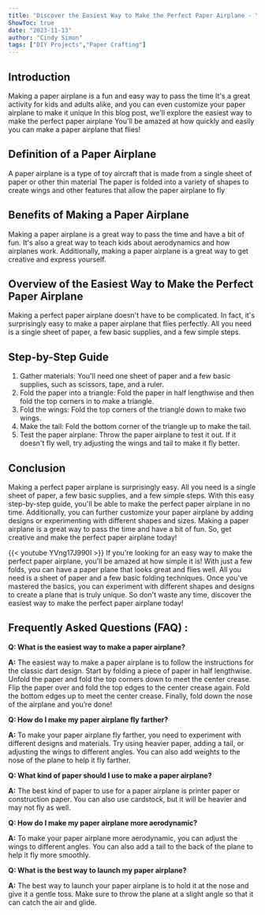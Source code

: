 ```yaml
---
title: "Discover the Easiest Way to Make the Perfect Paper Airplane - You'll Be Amazed!"
ShowToc: true 
date: "2023-11-13"
author: "Cindy Simon" 
tags: ["DIY Projects","Paper Crafting"]
---
```

## Introduction 
Making a paper airplane is a fun and easy way to pass the time It's a great activity for kids and adults alike, and you can even customize your paper airplane to make it unique In this blog post, we'll explore the easiest way to make the perfect paper airplane You'll be amazed at how quickly and easily you can make a paper airplane that flies!

## Definition of a Paper Airplane 
A paper airplane is a type of toy aircraft that is made from a single sheet of paper or other thin material The paper is folded into a variety of shapes to create wings and other features that allow the paper airplane to fly

## Benefits of Making a Paper Airplane 
Making a paper airplane is a great way to pass the time and have a bit of fun. It's also a great way to teach kids about aerodynamics and how airplanes work. Additionally, making a paper airplane is a great way to get creative and express yourself.

## Overview of the Easiest Way to Make the Perfect Paper Airplane 
Making a perfect paper airplane doesn't have to be complicated. In fact, it's surprisingly easy to make a paper airplane that flies perfectly. All you need is a single sheet of paper, a few basic supplies, and a few simple steps.

## Step-by-Step Guide 
1. Gather materials: You'll need one sheet of paper and a few basic supplies, such as scissors, tape, and a ruler.
2. Fold the paper into a triangle: Fold the paper in half lengthwise and then fold the top corners in to make a triangle.
3. Fold the wings: Fold the top corners of the triangle down to make two wings.
4. Make the tail: Fold the bottom corner of the triangle up to make the tail.
5. Test the paper airplane: Throw the paper airplane to test it out. If it doesn't fly well, try adjusting the wings and tail to make it fly better.

## Conclusion 
Making a perfect paper airplane is surprisingly easy. All you need is a single sheet of paper, a few basic supplies, and a few simple steps. With this easy step-by-step guide, you'll be able to make the perfect paper airplane in no time. Additionally, you can further customize your paper airplane by adding designs or experimenting with different shapes and sizes. Making a paper airplane is a great way to pass the time and have a bit of fun. So, get creative and make the perfect paper airplane today!

{{< youtube YVng17J990I >}} 
If you're looking for an easy way to make the perfect paper airplane, you'll be amazed at how simple it is! With just a few folds, you can have a paper plane that looks great and flies well. All you need is a sheet of paper and a few basic folding techniques. Once you've mastered the basics, you can experiment with different shapes and designs to create a plane that is truly unique. So don't waste any time, discover the easiest way to make the perfect paper airplane today!

## Frequently Asked Questions (FAQ) :
**Q: What is the easiest way to make a paper airplane?**

**A:** The easiest way to make a paper airplane is to follow the instructions for the classic dart design. Start by folding a piece of paper in half lengthwise. Unfold the paper and fold the top corners down to meet the center crease. Flip the paper over and fold the top edges to the center crease again. Fold the bottom edges up to meet the center crease. Finally, fold down the nose of the airplane and you’re done!


**Q: How do I make my paper airplane fly farther?**

**A:** To make your paper airplane fly farther, you need to experiment with different designs and materials. Try using heavier paper, adding a tail, or adjusting the wings to different angles. You can also add weights to the nose of the plane to help it fly farther.


**Q: What kind of paper should I use to make a paper airplane?**

**A:** The best kind of paper to use for a paper airplane is printer paper or construction paper. You can also use cardstock, but it will be heavier and may not fly as well.


**Q: How do I make my paper airplane more aerodynamic?**

**A:** To make your paper airplane more aerodynamic, you can adjust the wings to different angles. You can also add a tail to the back of the plane to help it fly more smoothly.


**Q: What is the best way to launch my paper airplane?**

**A:** The best way to launch your paper airplane is to hold it at the nose and give it a gentle toss. Make sure to throw the plane at a slight angle so that it can catch the air and glide.



